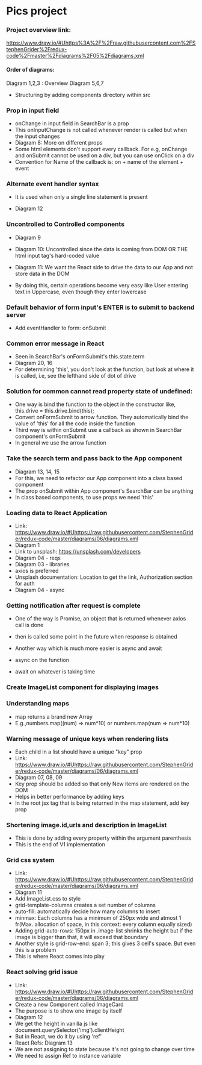 # Pics project

### Project overview link: 
https://www.draw.io/#Uhttps%3A%2F%2Fraw.githubusercontent.com%2FStephenGrider%2Fredux-code%2Fmaster%2Fdiagrams%2F05%2Fdiagrams.xml

#### Order of diagrams:
Diagram 1,2,3 : Overview
Diagram 5,6,7 

* Structuring by adding components directory within src

### Prop in input field
* onChange in input field in SearchBar is a prop
* This onInputChange is not called whenever render is called but when the input changes
* Diagram 8: More on different props
* Some html elements don't support every callback. For e.g, onChange and onSubmit cannot be used on a div, but you can use onClick on a div
* Convention for Name of the callback is: on + name of the element + event

### Alternate event handler syntax
* It is used when only a single line statement is present

* Diagram 12
### Uncontrolled to Controlled components
* Diagram 9

* Diagram 10: Uncontrolled since the data is coming from DOM OR THE html input tag's hard-coded value 
* Diagram 11: We want the React side to drive the data to our App and not store data in the DOM

* By doing this, certain operations become very easy like User entering text in Uppercase, even though they enter lowercase

### Default behavior of form input's ENTER is to submit to backend server
* Add eventHandler to form: onSubmit

### Common error message in React
* Seen in SearchBar's onFormSubmit's this.state.term
* Diagram 20, 16
* For determining 'this', you don't look at the function, but look at where it is called, i.e, see the lefthand side of dot of drive

### Solution for common cannot read property state of undefined:
* One way is bind the function to the object in the constructor like, this.drive = this.drive.bind(this);
* Convert onFormSubmit to arrow function. They automatically bind the value of 'this' for all the code inside the function
* Third way is within onSubmit use a callback as shown in SearchBar component's onFormSubmit
* In general we use the arrow function

### Take the search term and pass back to the App component
* Diagram 13, 14, 15
* For this, we need to refactor our App component into a class based component
* The prop onSubmit within App component's SearchBar can be anything
* In class based components, to use props we need 'this'

### Loading data to React Application
* Link: https://www.draw.io/#Uhttps://raw.githubusercontent.com/StephenGrider/redux-code/master/diagrams/06/diagrams.xml
* Diagram 1
* Link to unsplash: https://unsplash.com/developers
* Diagram 04 - reqs
* Diagram 03 - libraries
* axios is preferred
* Unsplash documentation: Location to get the link, Authorization section for auth
* Diagram 04 - async

### Getting notification after request is complete
* One of the way is Promise, an object that is returned whenever axios call is done
* then is called some point in the future when response is obtained

* Another way which is much more easier is async and await
* async on the function
* await on whatever is taking time

### Create ImageList component for displaying images

### Understanding maps
* map returns a brand new Array
* E.g.,numbers.map((num) => num\*10) or numbers.map(num => num\*10)

### Warning message of unique keys when rendering lists
* Each child in a list should have a unique "key" prop
* Link: https://www.draw.io/#Uhttps://raw.githubusercontent.com/StephenGrider/redux-code/master/diagrams/06/diagrams.xml
* Diagram 07, 08, 09
* Key prop should be added so that only New items are rendered on the DOM 
* Helps in better performance by adding keys
* In the root jsx tag that is being returned in the map statement, add key prop

### Shortening image.id,urls and description in ImageList
* This is done by adding every property within the argument parenthesis
* This is the end of V1 implementation

### Grid css system
* Link: https://www.draw.io/#Uhttps://raw.githubusercontent.com/StephenGrider/redux-code/master/diagrams/06/diagrams.xml
* Diagram 11
* Add ImageList.css to style
* grid-template-columns creates a set number of columns
* auto-fill: automatically decide how many columns to insert
* minmax: Each columns has a minimum of 250px wide and atmost 1 fr(Max. allocation of space, in this context: every column equally sized)
* Adding grid-auto-rows: 150px in .image-list shrinks the height but if the image is bigger than that, it will exceed that boundary
* Another style is grid-row-end: span 3; this gives 3 cell's space. But even this is a problem
* This is where React comes into play

### React solving grid issue
* Link: https://www.draw.io/#Uhttps://raw.githubusercontent.com/StephenGrider/redux-code/master/diagrams/06/diagrams.xml
* Create a new Component called ImageCard
* The purpose is to show one image by itself
* Diagram 12
* We get the height in vanilla js like document.querySelector('img').clientHeight
* But in React, we do it by using 'ref'
* React Refs: Diagram 13
* We are not assigning to state because it's not going to change over time
* We need to assign Ref to instance variable
